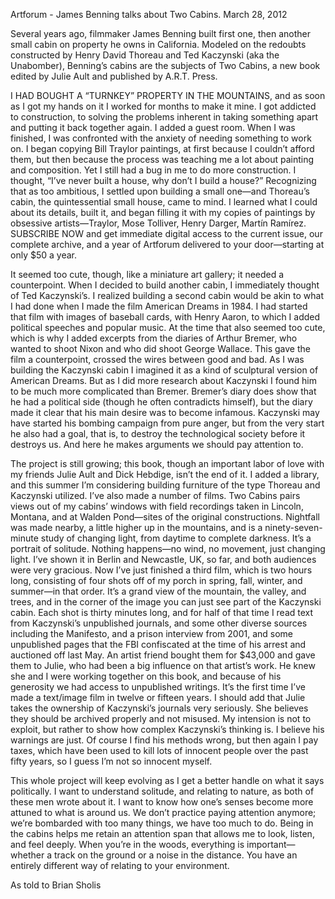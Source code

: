 Artforum - James Benning talks about Two Cabins. March 28, 2012

Several years ago, filmmaker James Benning built first one, then another small cabin on property he owns in California. Modeled on the redoubts constructed by Henry David Thoreau and Ted Kaczynski (aka the Unabomber), Benning’s cabins are the subjects of Two Cabins, a new book edited by Julie Ault and published by A.R.T. Press.

I HAD BOUGHT A “TURNKEY” PROPERTY IN THE MOUNTAINS, and as soon as I got my hands on it I worked for months to make it mine. I got addicted to construction, to solving the problems inherent in taking something apart and putting it back together again. I added a guest room. When I was finished, I was confronted with the anxiety of needing something to work on. I began copying Bill Traylor paintings, at first because I couldn’t afford them, but then because the process was teaching me a lot about painting and composition. Yet I still had a bug in me to do more construction. I thought, “I’ve never built a house, why don’t I build a house?” Recognizing that as too ambitious, I settled upon building a small one—and Thoreau’s cabin, the quintessential small house, came to mind. I learned what I could about its details, built it, and began filling it with my copies of paintings by obsessive artists—Traylor, Mose Tolliver, Henry Darger, Martín Ramírez.
SUBSCRIBE NOW and get immediate digital access to the current issue, our complete archive, and a year of Artforum delivered to your door—starting at only $50 a year.

It seemed too cute, though, like a miniature art gallery; it needed a counterpoint. When I decided to build another cabin, I immediately thought of Ted Kaczynski’s. I realized building a second cabin would be akin to what I had done when I made the film American Dreams in 1984. I had started that film with images of baseball cards, with Henry Aaron, to which I added political speeches and popular music. At the time that also seemed too cute, which is why I added excerpts from the diaries of Arthur Bremer, who wanted to shoot Nixon and who did shoot George Wallace. This gave the film a counterpoint, crossed the wires between good and bad. As I was building the Kaczynski cabin I imagined it as a kind of sculptural version of American Dreams. But as I did more research about Kaczynski I found him to be much more complicated than Bremer. Bremer’s diary does show that he had a political side (though he often contradicts himself), but the diary made it clear that his main desire was to become infamous. Kaczynski may have started his bombing campaign from pure anger, but from the very start he also had a goal, that is, to destroy the technological society before it destroys us. And here he makes arguments we should pay attention to.

The project is still growing; this book, though an important labor of love with my friends Julie Ault and Dick Hebdige, isn’t the end of it. I added a library, and this summer I’m considering building furniture of the type Thoreau and Kaczynski utilized. I’ve also made a number of films. Two Cabins pairs views out of my cabins’ windows with field recordings taken in Lincoln, Montana, and at Walden Pond—sites of the original constructions. Nightfall was made nearby, a little higher up in the mountains, and is a ninety-seven- minute study of changing light, from daytime to complete darkness. It’s a portrait of solitude. Nothing happens—no wind, no movement, just changing light. I’ve shown it in Berlin and Newcastle, UK, so far, and both audiences were very gracious. Now I’ve just finished a third film, which is two hours long, consisting of four shots off of my porch in spring, fall, winter, and summer—in that order. It’s a grand view of the mountain, the valley, and trees, and in the corner of the image you can just see part of the Kaczynski cabin. Each shot is thirty minutes long, and for half of that time I read text from Kaczynski’s unpublished journals, and some other diverse sources including the Manifesto, and a prison interview from 2001, and some unpublished pages that the FBI confiscated at the time of his arrest and auctioned off last May. An artist friend bought them for $43,000 and gave them to Julie, who had been a big influence on that artist’s work. He knew she and I were working together on this book, and because of his generosity we had access to unpublished writings. It’s the first time I’ve made a text/image film in twelve or fifteen years. I should add that Julie takes the ownership of Kaczynski’s journals very seriously. She believes they should be archived properly and not misused. My intension is not to exploit, but rather to show how complex Kaczynski’s thinking is. I believe his warnings are just. Of course I find his methods wrong, but then again I pay taxes, which have been used to kill lots of innocent people over the past fifty years, so I guess I’m not so innocent myself.

This whole project will keep evolving as I get a better handle on what it says politically. I want to understand solitude, and relating to nature, as both of these men wrote about it. I want to know how one’s senses become more attuned to what is around us. We don’t practice paying attention anymore; we’re bombarded with too many things, we have too much to do. Being in the cabins helps me retain an attention span that allows me to look, listen, and feel deeply. When you’re in the woods, everything is important—whether a track on the ground or a noise in the distance. You have an entirely different way of relating to your environment.

As told to Brian Sholis
